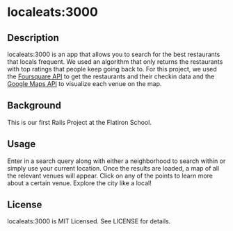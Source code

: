 # localeats:3000

## Description

localeats:3000 is an app that allows you to search for the best restaurants that locals frequent.
We used an algorithm that only returns the restaurants with top ratings that people keep going back to. For this project, we used the [Foursquare API]('http://developer.foursquare.com') to get the restaurants and their checkin data and the [Google Maps API]('http://developers.google.com/maps/') to visualize each venue on the map.

## Background

This is our first Rails Project at the Flatiron School.

## Usage

Enter in a search query along with either a neighborhood to search within or simply use your current location. Once the results are loaded, a map of all the relevant venues will appear. Click on any of the points to learn more about a certain venue. Explore the city like a local!

## License

localeats:3000 is MIT Licensed. See LICENSE for details.